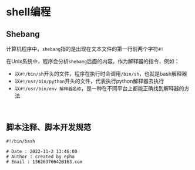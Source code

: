 # **shell编程**

## **Shebang**

计算机程序中，`shebang`指的是出现在文本文件的第一行前两个字符`#!`

在Unix系统中，程序会分析`shebang`后面的内容，作为解释器的指令，例如：

* 以`#!/bin/sh`开头的文件，程序在执行时会调用`/bin/sh`，也就是bash解释器
* 以`#!/usr/bin/python`开头的文件，代表执行python解释器去执行
* 以`#!/usr/bin/env 解释器名称`，是一种在不同平台上都能正确找到解释器的方法

<br>

## **脚本注释、脚本开发规范**

```shell
#!/bin/bash

# Date : 2022-11-2 13:46:00
# Author : created by epha
# Email : 13626376642@163.com
```

<br>
